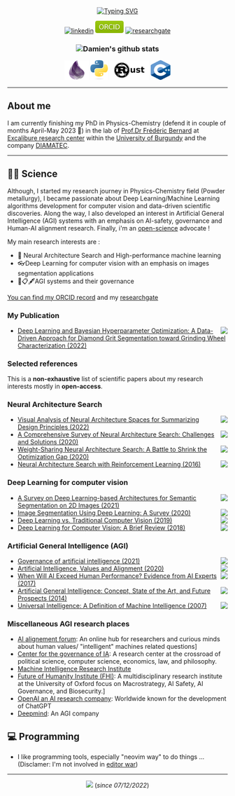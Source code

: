 <div align="center"> 
<a href="https://git.io/typing-svg"><img src="https://readme-typing-svg.demolab.com?font=Fira+Code&weight=800&size=30&duration=3500&pause=400&color=239A3B&center=true&width=750&lines=Hello there !++;I'm+Damien+Sicard++;A++French+scientist;Engineer+and+self-taught+developer" alt="Typing SVG" /></a>
</div>

<p align="center">
    <!------>
    <a href="https://www.linkedin.com/in/damien-sicard-7b14a9122/" target="blank" rel="noreferrer">
    <img src="https://img.shields.io/badge/LinkedIn-0077B5?style=for-the-badge&logo=linkedin&logoColor=white" alt="linkedin" /></a>
    <!------>
    <a href="https://orcid.org/0000-0003-1579-2859" target="blank" rel="noreferrer">
    <img src="public\ORCID-green.svg" alt="ORCID" width="65" /></a>
    <!------>
    <a href="https://www.researchgate.net/profile/Damien-Sicard" target="blank" rel="noreferrer">
    <img src="https://img.shields.io/badge/ResearchGate-00CCBB?style=for-the-badge&logo=ResearchGate&logoColor=white" alt="researchgate" /></a>
</p>
<!-- Programming Languages -->
<h3 align="center" id="languages">

![Damien's github stats](https://github-readme-stats.vercel.app/api?username=altar31&count_private=true&show_icons=true&theme=chartreuse-dark)<a href="https://github.com/altar31/github-readme-stats">
</h3>
<p align="center">
    <!------>
    <a href="https://elixir-lang.org/" target="blank" rel="noreferrer">
    <img src="public/elixir-logo.png" alt="elixir" width="55" height="45"/></a>
    <!------>
    <a href="https://www.python.org" target="blank" rel="noreferrer">
    <img src="public/python-logo.svg" alt="python" width="40" height="45"/></a>
    <!------>
    <a href="https://www.rust-lang.org/" target="blank" rel="noreferrer">
    <img src="public/rust-logo.png" alt="matlab" width="" height="45"/></a>
    <!------>
    <a href="https://isocpp.org/" target="blank" rel="noreferrer">
    <img src="public/cpp-logo.png" alt="cpp" width="45" height="45"/></a>
    <!------>
</p>
<hr/>

<div align="left">

<h2> About me </h2>

I am currently finishing my PhD in Physics-Chemistry (defend it in couple of months April-May 2023 🎉) in the lab of  [Prof.Dr Frédéric Bernard](https://icb.u-bourgogne.fr/equipe/frederic-bernard/#carriere) at [Excalibure research center](https://icb.u-bourgogne.fr/en/excalibure-center/) within the [University of Burgundy](https://en.u-bourgogne.fr/) and the company [DIAMATEC](http://www.diamatec.fr/en/).
</div>

<hr/>


## 👨‍🔬 Science

Although, I started my research journey in Physics-Chemistry field (Powder metallurgy), I became passionate about Deep Learning/Machine Learning algorithms development for computer vision and data-driven scientific discoveries. Along the way, I also developed an interest in Artificial General Intelligence (AGI) systems with an emphasis on AI-safety, governance and Human-AI alignment research. Finally, i'm an [open-science](https://elifesciences.org/articles/16800) advocate !

My main research interests are :
* 🤖 Neural Architecture Search and High-performance machine learning 
* 👓Deep Learning for computer vision with an emphasis on images segmentation applications
* 🤖📋🖋AGI systems and their governance 

[You can find my ORCID record](https://orcid.org/0000-0003-1579-2859) and my [researchgate](https://www.researchgate.net/profile/Damien-Sicard)
  
### My Publication

- <a href="https://doi.org/10.3390/app122412606"><img src="https://img.shields.io/badge/DOI-10.1098%2Frstb.2019.0668-cfd8dc?labelColor=black&style=flat-square" align="right"/></a> [Deep Learning and Bayesian Hyperparameter Optimization: A Data-Driven Approach for Diamond Grit Segmentation toward Grinding Wheel Characterization (2022)](https://www.mdpi.com/2076-3417/12/24/12606)

### Selected references
This is a **non-exhaustive** list of scientific papers about my research interests mostly in **open-access**. 

### Neural Architecture Search 
- <a href="https://doi.org/10.48550/arXiv.2208.09665"><img src="https://img.shields.io/badge/arXiv-2208.09665-cfd8dc?labelColor=black&style=flat-square" align="right"/></a> [Visual Analysis of Neural Architecture Spaces for Summarizing Design Principles (2022)](https://arxiv.org/abs/2208.09665)
- <a href="https://doi.org/10.48550/arXiv.2006.02903"><img src="https://img.shields.io/badge/arXiv-2006.02903-cfd8dc?labelColor=black&style=flat-square" align="right"/></a> [A Comprehensive Survey of Neural Architecture Search: Challenges and Solutions (2020)](https://arxiv.org/abs/2006.02903)
- <a href="https://doi.org/10.48550/arXiv.2008.01475"><img src="https://img.shields.io/badge/arXiv-2008.01475-cfd8dc?labelColor=black&style=flat-square" align="right"/></a> [Weight-Sharing Neural Architecture Search: A Battle to Shrink the Optimization Gap (2020)](https://arxiv.org/abs/2008.01475)
- <a href="https://doi.org/10.48550/arXiv.1611.01578"><img src="https://img.shields.io/badge/arXiv-1611.01578-cfd8dc?labelColor=black&style=flat-square" align="right"/></a> [Neural Architecture Search with Reinforcement Learning (2016)](https://arxiv.org/abs/1611.01578)

### Deep Learning for computer vision 
- <a href="https://doi.org/10.1080/08839514.2022.2032924"><img src="https://img.shields.io/badge/DOI-10.1080%2Frstb.2019.0668-cfd8dc?labelColor=black&style=flat-square" align="right"/></a> [A Survey on Deep Learning-based Architectures for Semantic Segmentation on 2D Images (2021)](https://www.tandfonline.com/doi/full/10.1080/08839514.2022.2032924)
- <a href="https://doi.org/10.48550/arXiv.2001.05566"><img src="https://img.shields.io/badge/arXiv-2011.09534-cfd8dc?labelColor=black&style=flat-square" align="right"/></a> [Image Segmentation Using Deep Learning: A Survey (2020)](https://arxiv.org/abs/2001.05566)
- <a href="https://doi.org/10.48550/arXiv.1910.13796"><img src="https://img.shields.io/badge/arXiv-2011.09534-cfd8dc?labelColor=black&style=flat-square" align="right"/></a> [Deep Learning vs. Traditional Computer Vision (2019)](https://arxiv.org/abs/1910.13796)
- <a href="https://doi.org/10.1155/2018/7068349"><img src="https://img.shields.io/badge/DOI-10.1155%2Frstb.2019.0668-cfd8dc?labelColor=black&style=flat-square" align="right"/></a> [Deep Learning for Computer Vision: A Brief Review (2018)](https://www.hindawi.com/journals/cin/2018/7068349/)

### Artificial General Intelligence (AGI)
- <a href="https://doi.org/10.1080/14494035.2021.1928377"><img src="https://img.shields.io/badge/DOI-10.1080%2Frstb.2019.0668-cfd8dc?labelColor=black&style=flat-square" align="right"/></a> [Governance of artificial intelligence (2021)](https://www.tandfonline.com/doi/full/10.1080/14494035.2021.1928377)
- <a href="https://doi.org/10.48550/arXiv.2001.09768"><img src="https://img.shields.io/badge/arXiv-2011.09534-cfd8dc?labelColor=black&style=flat-square" align="right"/></a> [Artificial Intelligence, Values and Alignment (2020)](https://arxiv.org/abs/2001.09768)
 - <a href="https://doi.org/10.48550/arXiv.1705.08807"><img src="https://img.shields.io/badge/arXiv-2011.09534-cfd8dc?labelColor=black&style=flat-square" align="right"/></a> [When Will AI Exceed Human Performance? Evidence from AI Experts (2017)](https://arxiv.org/abs/1705.08807)
- <a href="https://doi.org/10.2478/jagi-2014-0001"><img src="https://img.shields.io/badge/DOI-10.2478%2Frstb.2019.0668-cfd8dc?labelColor=black&style=flat-square" align="right"/></a> [Artificial General Intelligence: Concept, State of the Art, and Future Prospects (2014)](https://sciendo.com/article/10.2478/jagi-2014-0001)
- <a href="https://doi.org/10.48550/arXiv.0712.3329"><img src="https://img.shields.io/badge/arXiv-2011.09534-cfd8dc?labelColor=black&style=flat-square" align="right"/></a> [Universal Intelligence: A Definition of Machine Intelligence (2007)](https://arxiv.org/abs/0712.3329v1?utm_source=ground.news&utm_medium=referral)
    
    
### Miscellaneous AGI research places
    
- [AI alignement forum](https://www.alignmentforum.org/): An online hub for researchers and curious minds about human values/ "intelligent" machines related questions]
- [Center for the governance of IA](https://www.governance.ai/): A research center at the crossroad of political science, computer science, economics, law, and philosophy.
- [Machine Intelligence Research Institute](https://intelligence.org/)
- [Future of Humanity Institute (FHI)](https://www.fhi.ox.ac.uk/): A multidisciplinary research institute at the University of Oxford focus on Macrostrategy, AI Safety, AI Governance, and Biosecurity.]
- [OpenAI an AI research company](https://openai.com/): Worldwide known for the development of ChatGPT  
- [Deepmind](https://www.deepmind.com/): An AGI company
    
    
    
 ## 💻 Programming
 - I like programming tools, especially "neovim way" to do things ... (Disclamer: I'm not involved in [editor war](https://en.wikipedia.org/wiki/Editor_war))
    
    
    
<hr/>
<div align="center"> 

![](https://komarev.com/ghpvc/?username=altar31)
(*since 07/12/2022*)

</div>

<!---
altar31/altar31 is a ✨ special ✨ repository because its `README.md` (this file) appears on your GitHub profile.
You can click the Preview link to take a look at your changes.
--->
